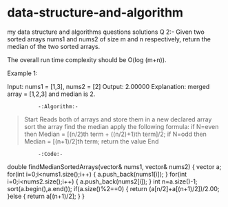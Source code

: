 # data-structure-and-algorithm
my data structure and algorithms questions solutions
Q 2:-  Given two sorted arrays nums1 and nums2 of size m and n respectively, return the median of the two sorted arrays.

The overall run time complexity should be O(log (m+n)).

 

Example 1:

Input: nums1 = [1,3], nums2 = [2]
Output: 2.00000
Explanation: merged array = [1,2,3] and median is 2.

              -:Algorithm:-
 > Start
 > Reads both of arrays and store them in a new declared array
 > sort the array
 > find the median apply the following formula: if N=even then Median = [(n/2)th term + ((n/2)+1)th term]/2;
                                                if N=odd then Median = [(n+1)/2]th term;
 > return the value
 > End
 
              -:Code:-
              
   double findMedianSortedArrays(vector<int>& nums1, vector<int>& nums2) {
       vector<int> a;
        for(int i=0;i<nums1.size();i++)
        {
            a.push_back(nums1[i]);
        }
        for(int i=0;i<nums2.size();i++)
        {
            a.push_back(nums2[i]);
        }
        int n=a.size()-1;
        sort(a.begin(),a.end());
        if(a.size()%2==0)
        {
            return (a[n/2]+a[(n+1)/2])/2.00;
        }else {
            return a[(n+1)/2];
        }
    }
 
 
